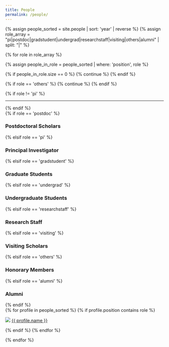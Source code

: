 ```yaml
---
title: People
permalink: /people/
---
```


{% assign people_sorted = site.people | sort: 'year' | reverse %}
{% assign role_array = "pi|postdoc|gradstudent|undergrad|researchstaff|visiting|others|alumni" | split: "|" %}

{% for role in role_array %}

{% assign people_in_role = people_sorted | where: 'position', role %}

<!-- {{ role }}
{{ people_in_role.size }} -->


<!-- Skip section if there's nobody -->
{% if people_in_role.size == 0 %}
  {% continue %}
{% endif %}

{% if role == 'others' %}
  {% continue %}
{% endif %}


{% if role != 'pi' %}
<hr>
{% endif %}


<div class="pos_header">
{% if role == 'postdoc' %}
<h3>Postdoctoral Scholars</h3>
 {% elsif role == 'pi' %}
<h3>Principal Investigator</h3>
 {% elsif role == 'gradstudent' %}
<h3>Graduate Students</h3>
 {% elsif role == 'undergrad' %}
<h3>Undergraduate Students</h3>
 {% elsif role == 'researchstaff' %}
<h3>Research Staff</h3>
 {% elsif role == 'visiting' %}
<h3>Visiting Scholars</h3>
 {% elsif role == 'others' %}
<h3>Honorary Members</h3>
 {% elsif role == 'alumni' %}
<h3>Alumni</h3>
{% endif %}
</div>

<div class="content list people">
  {% for profile in people_sorted %}
    {% if profile.position contains role %}
      <div class="list-item-people">
        <p class="list-post-title">
          <a href="{{ site.baseurl }}{{ profile.url }}"><img class="profile-thumbnail" src="{{site.baseurl}}/images/people/{{profile.avatar}}"></a>
          <a class="name" href="{{ site.baseurl }}{{ profile.url }}">{{ profile.name }}</a>
        </p>
      </div>    
    {% endif %}
  {% endfor %}
</div>

<!-- 
DO FOR ALUMNI
| Who are they | When were they here | Where they went |
| :------------- |:-------------| :-----------|
| Alum Ni | Student | Professor, Department, University | -->

{% endfor %}
